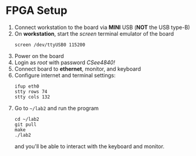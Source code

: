 # FPGA Setup
1. Connect workstation to the board via **MINI** USB (**NOT** the USB type-B)
2. On **workstation**, start the *screen* terminal emulator of the board
   ```shell
   screen /dev/ttyUSB0 115200
   ```
3. Power on the board
4. Login as *root* with password *CSee4840!*
5. Connect board to **ethernet**, monitor, and keyboard
6. Configure internet and terminal settings:
    ```shell
    ifup eth0
    stty rows 74
    stty cols 132
    ```
7. Go to `~/lab2` and run the program
   ```shell
   cd ~/lab2
   git pull
   make
   ./lab2
   ```
   and you'll be able to interact with the keyboard and monitor.
